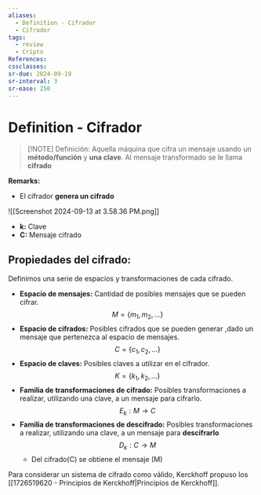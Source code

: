 ```yaml
---
aliases:
  - Definition - Cifrador
  - Cifrador
tags:
  - review
  - Cripto
References: 
cssclasses:
sr-due: 2024-09-19
sr-interval: 3
sr-ease: 250
---
```

# Definition - Cifrador

> [!NOTE] Definición: 
> Aquella máquina que cifra un mensaje usando un **método/función** y **una clave**. 
> Al mensaje transformado se le llama **cifrado**

**Remarks:**
+ El cifrador **genera un cifrado**

![[Screenshot 2024-09-13 at 3.58.36 PM.png]]

+ **k:** Clave
+ **C:** Mensaje cifrado
## Propiedades del cifrado:
Definimos una serie de espacios y transformaciones de cada cifrado. 
+ **Espacio de mensajes:** Cantidad de posibles mensajes que se pueden cifrar.
$$
M = \{m_1,m_2,...\}
$$
+ **Espacio de cifrados:** Posibles cifrados que se pueden generar ,dado un mensaje que pertenezca al espacio de mensajes.
$$
C = \{c_1,c_2,...\}
$$
+ **Espacio de claves:** Posibles claves a utilizar en el cifrador. 
$$
K = \{k_1,k_2,...\}
$$
+ **Familia de transformaciones de cifrado:** Posibles transformaciones a realizar, utilizando una clave, a un mensaje para cifrarlo. 
$$
E_k : M \rightarrow C
$$
+ **Familia de transformaciones de descifrado:** Posibles transformaciones a realizar, utilizando una clave, a un mensaje para **descifrarlo**
$$
D_k: C \rightarrow M
$$
	+ Del cifrado(C) se obtiene el mensaje (M)

Para considerar un sistema de cifrado como válido, Kerckhoff propuso los [[1726519620 - Principios de Kerckhoff|Principios de Kerckhoff]]. 